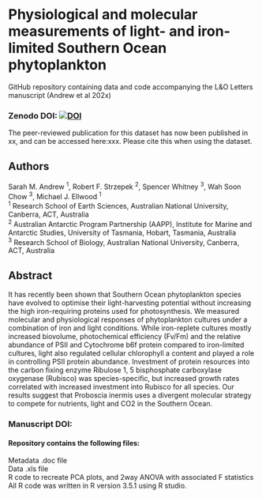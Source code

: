 # Physiological and molecular measurements of light- and iron-limited Southern Ocean phytoplankton
GitHub repository containing data and code accompanying the L&O Letters manuscript (Andrew et al 202x)
### Zenodo DOI: <a href="https://zenodo.org/badge/latestdoi/399556930"><img src="https://zenodo.org/badge/399556930.svg" alt="DOI"></a>

The peer-reviewed publication for this dataset has now been published in xx, and can be accessed here:xxx. Please cite this when using the dataset.

## Authors
Sarah M. Andrew <sup>1</sup>, Robert F. Strzepek <sup>2</sup>, Spencer Whitney <sup>3</sup>, Wah Soon Chow <sup>3</sup>, Michael J. Ellwood <sup>1</sup>  
<sup>1</sup> Research School of Earth Sciences, Australian National University, Canberra, ACT, Australia  
<sup>2</sup> Australian Antarctic Program Partnership (AAPP), Institute for Marine and Antarctic Studies, University of Tasmania, Hobart, Tasmania, Australia  
<sup>3</sup> Research School of Biology, Australian National University, Canberra, ACT, Australia

## Abstract
It has recently been shown that Southern Ocean phytoplankton species have evolved to optimise their light-harvesting potential without increasing the high iron-requiring proteins used for photosynthesis. We measured molecular and physiological responses of phytoplankton cultures under a combination of iron and light conditions. While iron-replete cultures mostly increased biovolume, photochemical efficiency (Fv/Fm) and the relative abundance of PSII and Cytochrome b6f protein compared to iron-limited cultures, light also regulated cellular chlorophyll a content and played a role in controlling PSII protein abundance. Investment of protein resources into the carbon fixing enzyme Ribulose 1, 5 bisphosphate carboxylase oxygenase (Rubisco) was species-specific, but increased growth rates correlated with increased investment into Rubisco for all species. Our results suggest that Proboscia inermis uses a divergent molecular strategy to compete for nutrients, light and CO2 in the Southern Ocean. 

### Manuscript DOI:


#### Repository contains the following files:  
Metadata .doc file  
Data .xls file  
R code to recreate PCA plots, and 2way ANOVA with associated F statistics  
All R code was written in R version 3.5.1 using R studio.
